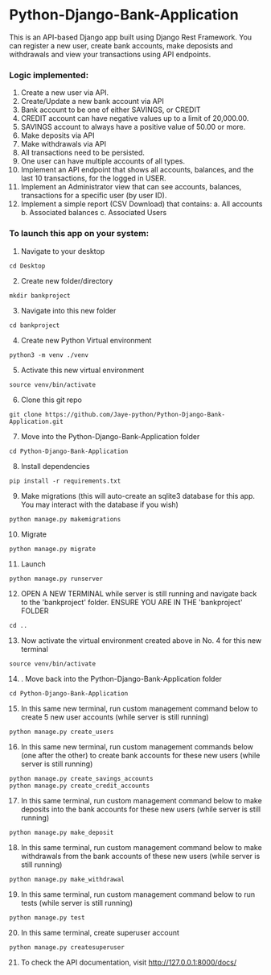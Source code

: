# Python-Django-Bank-Application
This is an API-based Django app built using Django Rest Framework. You can register a new user, create bank accounts, make deposists and withdrawals and view your transactions using API endpoints.

### Logic implemented:
1. Create a new user via API.
2. Create/Update a new bank account via API
3. Bank account to be one of either SAVINGS, or CREDIT
4. CREDIT account can have negative values up to a limit of 20,000.00.
5. SAVINGS account to always have a positive value of 50.00 or more.
6. Make deposits via API
7. Make withdrawals via API
8. All transactions need to be persisted.
9. One user can have multiple accounts of all types.
10. Implement an API endpoint that shows all accounts, balances, and the last 10 transactions, for the logged in USER.
11. Implement an Administrator view that can see accounts, balances, transactions for a specific user (by user ID).
12. Implement a simple report (CSV Download) that contains:
  a. All accounts
  b. Associated balances
  c. Associated Users


### To launch this app on your system:
1. Navigate to your desktop
```
cd Desktop
```
2. Create new folder/directory
```
mkdir bankproject
```
3. Navigate into this new folder
```
cd bankproject
```
4. Create new Python Virtual environment
```
python3 -m venv ./venv
```
5. Activate this new virtual environment
```
source venv/bin/activate
```
6. Clone this git repo
```
git clone https://github.com/Jaye-python/Python-Django-Bank-Application.git
```
7. Move into the Python-Django-Bank-Application folder 
```
cd Python-Django-Bank-Application
```
8. Install dependencies
```
pip install -r requirements.txt
```
9. Make migrations (this will auto-create an sqlite3 database for this app. You may interact with the database if you wish)
```
python manage.py makemigrations
```
10. Migrate
```
python manage.py migrate
```
11. Launch
```
python manage.py runserver
```
12. OPEN A NEW TERMINAL while server is still running and navigate back to the 'bankproject' folder. ENSURE YOU ARE IN THE 'bankproject' FOLDER
```
cd ..
```
13. Now activate the virtual environment created above in No. 4 for this new terminal
```
source venv/bin/activate
```
14. . Move back into the Python-Django-Bank-Application folder 
```
cd Python-Django-Bank-Application
```
15. In this same new terminal, run custom management command below to create 5 new user accounts (while server is still running)
```
python manage.py create_users
```
16. In this same new terminal, run custom management commands below (one after the other) to create bank accounts for these new users (while server is still running)
```
python manage.py create_savings_accounts
python manage.py create_credit_accounts
```
17. In this same terminal, run custom management command below to make deposits into the bank accounts for these new users (while server is still running)
```
python manage.py make_deposit
```
18. In this same terminal, run custom management command below to make withdrawals from the bank accounts of these new users (while server is still running)
```
python manage.py make_withdrawal
```
19. In this same terminal, run custom management command below to run tests (while server is still running)
```
python manage.py test
```
20. In this same terminal, create superuser account
```
python manage.py createsuperuser
```
21. To check the API documentation, visit http://127.0.0.1:8000/docs/
